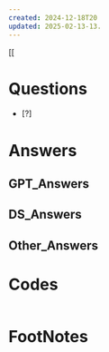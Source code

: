 ```yaml
---
created: 2024-12-18T20
updated: 2025-02-13-13.
---
```

[[

# Questions

- [?] 


# Answers

## GPT_Answers


## DS_Answers


## Other_Answers


# Codes

```python

```


# FootNotes
